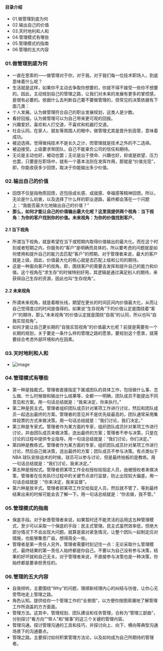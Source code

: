 #### 目录介绍
- 01.做管理到底为何
- 02.输出自己的价值
- 03.天时地利和人和
- 04.管理模式有哪些
- 05.管理模式的指南
- 06.管理的五大内容


### 01.做管理到底为何
- 一直在思索的——做管理对于你，对于我，对于我们每一位技术职场人，到底意味着什么呢？
- 生活就是这样，如果你不主动去争取你想要的，你就不得不接受一些你不想要的。因此，主动规划自己的管理之路，让我们对未来的发展有更多的掌控感，是很有必要的。依据什么去判断自己要不要做管理的，但常见的决策依据有下面几类：
- 个人发展。认为做管理符合自己的职业发展规划，这类人是少数。
- 看好回报。认为做管理可以为自己带来更可观的回报。
- 兴趣爱好。喜欢和人打交道，不喜欢和机器打交道。
- 社会认同。在家人、朋友等周围人的眼中，做管理尤其是晋升到高管，意味着成功。
- 被迫选择。觉得做纯技术不是长久之计，而管理就是技术之外的不二选择。
- 被迫接受。上级要求带团队，自己不能辜负公司的信任和期待。
- 无论是主动也好，被动也罢；无论是出于使命、兴趣也好，抑或是欲望、压力也罢，只要是在职场中，就有一个基本法则在发挥作用，那就是“价值兑现”，即，你能收获多少回馈，取决于你能输出多少价值。


### 02.输出自己的价值
- 回馈不仅是指物质回馈，还包括成长感、成就感、幸福感等精神回馈。所以，无论是什么初衷，以及选择了什么样的职业道路，最终都会落在一个问题上：“我能否最大化地输出自己的价值？”
- **那么，如何才能让自己的价值输出最大化呢？这里我提供两个视角：当下视角：为你的客户找到你的价值。未来视角：为你的价值找到客户**。


#### 2.1 当下视角
- 所谓当下视角，就是希望在当下或短期内取得价值输出的最大化。而在这个时刻或者短期之内，你服务的“客户”是明确而具体的，所以要考虑的问题就是如何使用和提升自己的能力去匹配“客户”的预期。对于管理者来说，最大的客户就是上级，因此，价值最大化的核心就是去匹配上级和公司的期待。
- 这是一种面向客户的视角，即，围绕客户的需要去发挥和提升自己的能力和价值。这个视角在“求生存”的时候特别好用，其逻辑是通过满足别人的期待，来获得自己生存的资源，因此也叫“生存视角”。


#### 2.2 未来视角
- 所谓未来视角，就是着眼长线，期望在更长的时间区间内价值最大化，从而让自己觉得度过的时间是值得的。如果说“生存视角”下的价值认定是围绕着“客户”的期待，那么“未来视角”的价值认定就是围绕“自我”的认同，所以也叫“自我实现视角”。
- 如何才能让自己更长期的“自我实现视角”的价值最大化呢？前提是需要有一个长期的规划，关于要走一条什么样的管理之路的愿景。要规划这个愿景，就需要综合考虑外部环境和内在因素。



### 03.天时地利和人和
- ![image](https://static001.geekbang.org/resource/image/be/60/be6910e6659bd067d30fdda65c543e60.png)




### 04.管理模式有哪些
- 第一种是独裁式。管理者直接指定下属或团队的具体工作，包括做什么事、怎么做、什么时候做和输出什么结果等，全都一一明确，团队成员不能提出不同意见和方案。用一句话总结就是：“我来决定，你来执行。”
- 第二种是民主式。管理者组织团队成员针对某项工作进行讨论，然后和团队成员一起选出最终的方案。管理者的意见并不是优先级最高的，团队通常采用集体投票的方式来做决策。用一句话总结就是：“我们讨论，我们决定。”
- 第三种是专家式。管理者作为某方面的专家，组织团队成员针对某项工作进行讨论，并由团队成员来做决策，选出最终的方案；管理者不参与决策，只是在讨论的过程中提供专业指导。用一句话总结就是：“我们讨论，你们决定。”
- 第四种是教练式。管理者作为某方面的专家，组织团队成员针对某项工作进行讨论，然后自己做决策，选出最终的方案；团队成员不参与决策。有点类似于 NBA 球队安排战术的时候，球员可以参与讨论，但是最终拍板的是教练。用一句话总结就是：“我们讨论，我来决定。”
- 第五种是授权式。管理者把某项工作全权授权给指定人员，由被授权者来做决策，管理者在任务执行过程中的关键节点进行监督，防止出现较大偏差。用一句话总结就是：“你来决定，我来监督”。
- 第六种是放羊式。管理者把某项工作交给指定人员，然后就不管了，等到最终结果出来的时候可能会去了解一下。用一句话总结就是：“你去做，我不管。”


### 05.管理模式的指南
- 保底手段。对于新晋管理者来说，如果暂时还不能灵活的运用这五种管理模式，至少可以采取一个保底的手段：民主式管理。民主式虽然效率低，但绝大部分情况下不会出现大问题。就算是面对紧急情况，让整个团队一起制定应对措施，也能够集思广益，想得周全一些。
- 管理者是第一责任人另外，管理者需要时刻记住一点：无论采取什么管理模式，最终结果的第一责任人始终都是你自己。不要以为自己没有参与决策，结果的好坏就和自己无关。对于管理者来说，不直接参与决策也是一种决策，你始终都是要承担责任的。


### 06.管理的五大内容
- 自我倾听。主要围绕“Why”的问题，理顺新经理内心的纠结与彷徨，让你心无旁骛地走上管理之路。
- 角色认知。提供给你一个管理工作的“全景图”，以方便你按图索骥地了解管理工作所涵盖的方方面面。
- 管理方法。这其中，管理规划、团队建设和任务管理，合称为“管理三部曲”，分别探讨“看方向”“带人”和“做事”的这三个关键的管理内容。
- 管理沟通。探讨管理沟通的工具和技巧，并探讨向上、向下、横向等典型沟通场景下的沟通要点。
- 管理之路。主要探讨如何积累管理方法论，以及如何成为自己所期待的管理者。


















